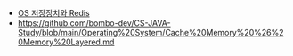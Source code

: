 
- [OS 저장장치와 Redis](https://s-core.co.kr/insight/view/redis-%EB%82%B4%EB%B6%80-%EB%8F%99%EC%9E%91-%EC%9B%90%EB%A6%AC%EC%99%80-%EC%B5%9C%EC%A0%81%ED%99%94-%EB%B0%A9%EC%95%88/) 
- https://github.com/bombo-dev/CS-JAVA-Study/blob/main/Operating%20System/Cache%20Memory%20%26%20Memory%20Layered.md

